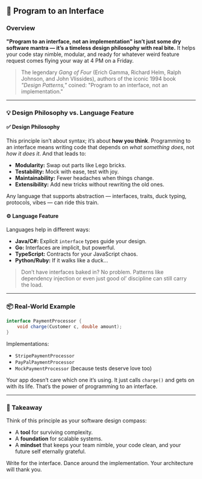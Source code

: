 ## 🌟 Program to an Interface

### Overview

**"Program to an interface, not an implementation" isn’t just some dry software mantra — it’s a timeless design philosophy with real bite.** It helps your code stay nimble, modular, and ready for whatever weird feature request comes flying your way at 4 PM on a Friday.

> The legendary *Gang of Four* (Erich Gamma, Richard Helm, Ralph Johnson, and John Vlissides), authors of the iconic 1994 book *"Design Patterns,"* coined: "Program to an interface, not an implementation."

---

### 💡 Design Philosophy vs. Language Feature

#### ✅ **Design Philosophy**

This principle isn’t about syntax; it’s about **how you think**. Programming to an interface means writing code that depends on *what something does*, not *how it does it*. And that leads to:

- **Modularity:** Swap out parts like Lego bricks.
- **Testability:** Mock with ease, test with joy.
- **Maintainability:** Fewer headaches when things change.
- **Extensibility:** Add new tricks without rewriting the old ones.

Any language that supports abstraction — interfaces, traits, duck typing, protocols, vibes — can ride this train.

#### ⚙️ **Language Feature**

Languages help in different ways:

- **Java/C#:** Explicit `interface` types guide your design.
- **Go:** Interfaces are implicit, but powerful.
- **TypeScript:** Contracts for your JavaScript chaos.
- **Python/Ruby:** If it walks like a duck...

> Don’t have interfaces baked in? No problem. Patterns like dependency injection or even just good ol’ discipline can still carry the load.

---

### 📦 Real-World Example

```java
interface PaymentProcessor {
    void charge(Customer c, double amount);
}
```

Implementations:

- `StripePaymentProcessor`
- `PayPalPaymentProcessor`
- `MockPaymentProcessor` (because tests deserve love too)

Your app doesn’t care which one it’s using. It just calls `charge()` and gets on with its life. That’s the power of programming to an interface.

---

### 🔑 Takeaway

Think of this principle as your software design compass:

- A **tool** for surviving complexity.
- A **foundation** for scalable systems.
- A **mindset** that keeps your team nimble, your code clean, and your future self eternally grateful.

Write for the interface. Dance around the implementation. Your architecture will thank you.

